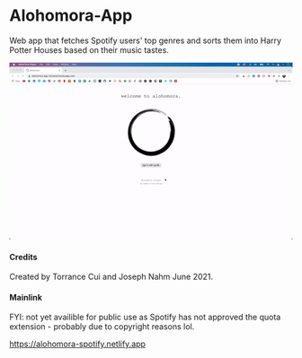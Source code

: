 # Alohomora-App
Web app that fetches Spotify users' top genres and sorts them into Harry Potter Houses based on their music tastes.

![](https://github.com/torrancecui/Alohomora-App/blob/main/alohamora.gif)

#### Credits

Created by Torrance Cui and Joseph Nahm June 2021.

#### Mainlink

FYI: not yet availible for public use as Spotify has not approved the quota extension - probably due to copyright reasons lol.

https://alohomora-spotify.netlify.app
